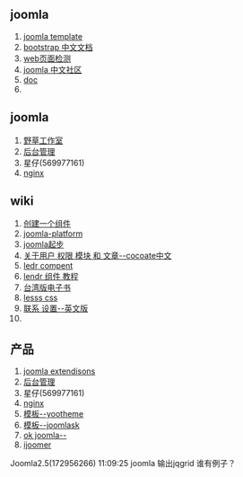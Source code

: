 ## joomla
1. [joomla template](http://sydney.joomladay.org.au/images/presos/how_to_build_a_template.pdf)
2. [bootstrap 中文文档](http://wrongwaycn.github.com/bootstrap/docs/index.html)
3. [web页面检测](http://webdevchecklist.com/)
4. [joomla 中文社区](http://www.joomla.cn/sitemap.html)
5. [doc](http://docs.joomla.org/)
6. 

## joomla
1. [野草工作室](http://www.ycway.com/about)
2. [后台管理](http://127.0.0.1/demo/project/Joomla_3.0.3-Stable-Full_Package/administrator/index.php?option=com_config)
3. 星仔(569977161)
4. [nginx](http://www.ycway.com/seo/nginx-joomla-conf.html)

## wiki
1. [创建一个组件](http://docs.joomla.org/Creating_a_simple_component_-_Part_1)
2. [joomla-platform](http://joomla.github.com/joomla-platform/)
3. [joomla起步](http://docs.joomla.org/Getting_Started_with_Joomla!)
4. [关于用户 权限 模块 和 文章--cocoate中文](http://cocoate.com/zh-hans/j3cn/)
5. [ledr compent](http://lendr.sparkbuilt.com/#)
6. [lendr 组件 教程](http://lendr.sparkbuilt.com/)
7. [台湾版电子书](http://www.abokuo.com/)
8. [lesss css](http://www.lesscss.net/)
9. [联系 设置--英文版 ](http://cocoate.com/j25/extensions/contacts)
10. 

## 产品
1. [joomla extendisons ](http://menu.joomlaextensions.co.in/component/user/login.html)
2. [后台管理](http://127.0.0.1/demo/project/Joomla_3.0.3-Stable-Full_Package/administrator/index.php?option=com_config)
3. 星仔(569977161)
4. [nginx](http://www.ycway.com/seo/nginx-joomla-conf.html)
5. [模板--yootheme ](http://www.yootheme.com/demo/joomla)
6. [模板--joomlask](http://www.joomlask.com/joomla-cool-sites.html)
7. [ok joomla--](http://www.okjoomla.com/)
8. [ijoomer](https://www.ijoomer.com/iJoomer-Advance/ijoomer-advance-opensource-mobile-cms-for-joomla.html)


Joomla2.5(172956266)  11:09:25
joomla 输出jqgrid 谁有例子？
